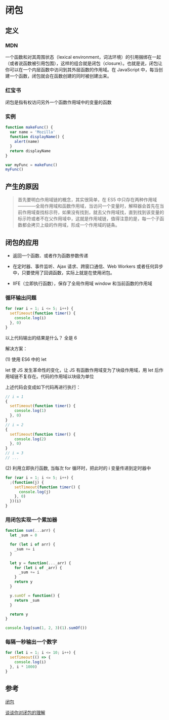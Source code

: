 # 闭包

## 定义

### MDN

一个函数和对其周围状态（lexical environment，词法环境）的引用捆绑在一起（或者说函数被引用包围），这样的组合就是闭包（closure）。也就是说，闭包让你可以在一个内层函数中访问到其外层函数的作用域。在 JavaScript 中，每当创建一个函数，闭包就会在函数创建的同时被创建出来。

### 红宝书

闭包是指有权访问另外一个函数作用域中的变量的函数

### 实例

```js
function makeFunc() {
  var name = 'Mozilla'
  function displayName() {
    alert(name)
  }
  return displayName
}

var myFunc = makeFunc()
myFunc()
```

## 产生的原因

> 首先要明白作用域链的概念，其实很简单，在 ES5 中只存在两种作用域————全局作用域和函数作用域，当访问一个变量时，解释器会首先在当前作用域查找标示符，如果没有找到，就去父作用域找，直到找到该变量的标示符或者不在父作用域中，这就是作用域链，值得注意的是，每一个子函数都会拷贝上级的作用域，形成一个作用域的链条。

## 闭包的应用

- 返回一个函数、或者作为函数参数传递

- 在定时器、事件监听、Ajax 请求、跨窗口通信、Web Workers 或者任何异步中，只要使用了回调函数，实际上就是在使用闭包。

- IIFE（立即执行函数），保存了全局作用域 window 和当前函数的作用域

### 循环输出问题

```js
for (var i = 1; i <= 5; i++) {
  setTimeout(function timer() {
    console.log(i)
  }, 0)
}
```

以上代码输出的结果是什么？ 全是 6

解决方案：

(1) 使用 ES6 中的 let

let 使 JS 发生革命性的变化，让 JS 有函数作用域变为了块级作用域，用 let 后作用域链不复存在。代码的作用域以块级为单位

上述代码会变成如下代码再进行执行：

```js
// i = 1
{
  setTimeout(function timer() {
    console.log(1)
  }, 0)
}
// i = 2
{
  setTimeout(function timer() {
    console.log(2)
  }, 0)
}
// i = 3
// ...
```

(2) 利用立即执行函数, 当每次 for 循环时，把此时的 i 变量传递到定时器中

```js
for (var i = 1; i <= 5; i++) {
  ;(function(j) {
    setTimeout(function timer() {
      console.log(j)
    }, 0)
  })(i)
}
```

### 用闭包实现一个累加器

```js
function sum(...arr) {
  let _sum = 0

  for (let i of arr) {
    _sum += i
  }

  let y = function(..._arr) {
    for (let i of _arr) {
      _sum += i
    }
    return y
  }

  y.sumOf = function() {
    return _sum
  }

  return y
}

console.log(sum(1, 2, 3)(1).sumOf())
```

### 每隔一秒输出一个数字

```js
for (let i = 1; i <= 10; i++) {
  setTimeout(() => {
    console.log(i)
  }, i * 1000)
}
```

## 参考

[闭包](https://developer.mozilla.org/zh-CN/docs/Web/JavaScript/Closures)

[谈谈你对闭包的理解](http://47.98.159.95/my_blog/blogs/javascript/js-base/004.html#%E4%BB%80%E4%B9%88%E6%98%AF%E9%97%AD%E5%8C%85)
